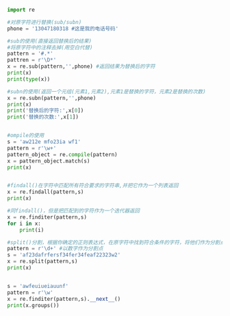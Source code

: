 
<BlogInfo id="27" title="11.其他函数的使用" author="白日梦想猿" pv=0 read_times=0 pre_cost_time=0分44秒 category="正则表达式" tag_list="['正则表达式']" create_time="2020.05.28 15:31:43" update_time="2020.05.29 13:34:24" />

```python
import re

#对原字符进行替换(sub/subn)
phone = '13047180318 #这是我的电话号码'

#sub的使用(直接返回替换后的结果)
#将原字符中的注释去掉(用空白代替)
pattern = '#.*'
pattren = r'\D*'
x = re.sub(pattern,'',phone) #返回结果为替换后的字符
print(x)
print(type(x))

#subn的使用(返回一个元组(元素1,元素2),元素1是替换的字符，元素2是替换的次数)
x = re.subn(pattern,'',phone)
print(x)
print('替换后的字符:',x[0])
print('替换的次数:',x[1])


#ompile的使用
s = 'aw212e mfo23ia wf1'
pattern = r'\w+'
pattern_object = re.compile(pattern)
x = pattern_object.match(s)
print(x)


#findall()在字符中匹配所有符合要求的字符串,并把它作为一个列表返回
x = re.findall(pattern,s)
print(x)

#同findall()，但是把匹配到的字符作为一个迭代器返回
x = re.finditer(pattern,s)
for i in x:
    print(i)

#split()分割，根据你确定的正则表达式，在原字符中找到符合条件的字符，将他们作为分割点对原字符进行分割 返回一个列表
pattern = r'\d+' #以数字作为分割点
s = 'af23dafrfersf34fer34feaf22323w2'
x = re.split(pattern,s)
print(x)


s = 'awfeuiueiauunf'
pattern = r'\w'
x = re.finditer(pattern,s).__next__()
print(x.groups())







```
